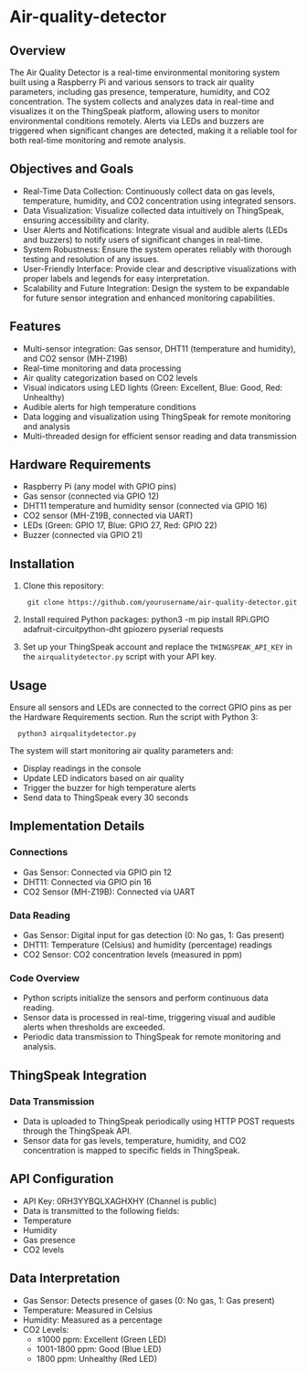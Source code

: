 # Air-quality-detector

## Overview
The Air Quality Detector is a real-time environmental monitoring system built using a Raspberry Pi and various sensors to track air quality parameters, including gas presence, temperature, humidity, and CO2 concentration. The system collects and analyzes data in real-time and visualizes it on the ThingSpeak platform, allowing users to monitor environmental conditions remotely. Alerts via LEDs and buzzers are triggered when significant changes are detected, making it a reliable tool for both real-time monitoring and remote analysis.

## Objectives and Goals
- Real-Time Data Collection: Continuously collect data on gas levels, temperature, humidity, and CO2 concentration using integrated sensors.
- Data Visualization: Visualize collected data intuitively on ThingSpeak, ensuring accessibility and clarity.
- User Alerts and Notifications: Integrate visual and audible alerts (LEDs and buzzers) to notify users of significant changes in real-time.
- System Robustness: Ensure the system operates reliably with thorough testing and resolution of any issues.
- User-Friendly Interface: Provide clear and descriptive visualizations with proper labels and legends for easy interpretation.
- Scalability and Future Integration: Design the system to be expandable for future sensor integration and enhanced monitoring capabilities.

## Features
- Multi-sensor integration: Gas sensor, DHT11 (temperature and humidity), and CO2 sensor (MH-Z19B)
- Real-time monitoring and data processing
- Air quality categorization based on CO2 levels
- Visual indicators using LED lights (Green: Excellent, Blue: Good, Red: Unhealthy)
- Audible alerts for high temperature conditions
- Data logging and visualization using ThingSpeak for remote monitoring and analysis
- Multi-threaded design for efficient sensor reading and data transmission

## Hardware Requirements
- Raspberry Pi (any model with GPIO pins)
- Gas sensor (connected via GPIO 12)
- DHT11 temperature and humidity sensor (connected via GPIO 16)
- CO2 sensor (MH-Z19B, connected via UART)
- LEDs (Green: GPIO 17, Blue: GPIO 27, Red: GPIO 22)
- Buzzer (connected via GPIO 21)

## Installation
1. Clone this repository:
   
        git clone https://github.com/yourusername/air-quality-detector.git
   
3. Install required Python packages:
python3 -m pip install RPi.GPIO adafruit-circuitpython-dht gpiozero pyserial requests
4. Set up your ThingSpeak account and replace the `THINGSPEAK_API_KEY` in the `airqualitydetector.py` script with your API key.

## Usage
Ensure all sensors and LEDs are connected to the correct GPIO pins as per the Hardware Requirements section.
Run the script with Python 3:

      python3 airqualitydetector.py

The system will start monitoring air quality parameters and:

- Display readings in the console
- Update LED indicators based on air quality
- Trigger the buzzer for high temperature alerts
- Send data to ThingSpeak every 30 seconds

## Implementation Details
### Connections
- Gas Sensor: Connected via GPIO pin 12
- DHT11: Connected via GPIO pin 16
- CO2 Sensor (MH-Z19B): Connected via UART

### Data Reading
- Gas Sensor: Digital input for gas detection (0: No gas, 1: Gas present)
- DHT11: Temperature (Celsius) and humidity (percentage) readings
- CO2 Sensor: CO2 concentration levels (measured in ppm)

### Code Overview
- Python scripts initialize the sensors and perform continuous data reading.
- Sensor data is processed in real-time, triggering visual and audible alerts when thresholds are exceeded.
- Periodic data transmission to ThingSpeak for remote monitoring and analysis.

## ThingSpeak Integration
### Data Transmission
- Data is uploaded to ThingSpeak periodically using HTTP POST requests through the ThingSpeak API.
- Sensor data for gas levels, temperature, humidity, and CO2 concentration is mapped to specific fields in ThingSpeak.

## API Configuration
- API Key: 0RH3YYBQLXAGHXHY (Channel is public)
- Data is transmitted to the following fields:
- Temperature
- Humidity
- Gas presence
- CO2 levels

## Data Interpretation
- Gas Sensor: Detects presence of gases (0: No gas, 1: Gas present)
- Temperature: Measured in Celsius
- Humidity: Measured as a percentage
- CO2 Levels:
  - ≤1000 ppm: Excellent (Green LED)
  - 1001-1800 ppm: Good (Blue LED)
  - 1800 ppm: Unhealthy (Red LED)


